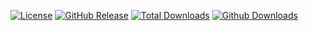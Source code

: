 [![License](https://img.shields.io/github/license/ByAlphas/Discord-Perm.svg?label=License&maxAge=86400)](./LICENSE)
[![GitHub Release](https://img.shields.io/github/release/Ezzpify/HourBoostr.svg?label=Latest&maxAge=60)](https://github.com/Ezzpify/HourBoostr/releases/latest)
[![Total Downloads](https://img.shields.io/badge/Total%20Downloads-84k-brightgreen.svg)](https://github.com/Ezzpify/HourBoostr/releases/latest)
[![Github Downloads](https://img.shields.io/github/downloads/Ezzpify/HourBoostr/latest/total.svg?label=Downloads%20for%20latest&maxAge=60)](https://github.com/Ezzpify/HourBoostr/releases/latest)

